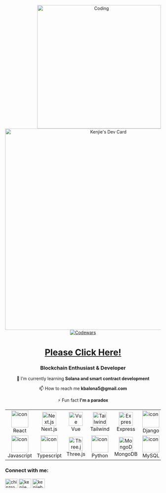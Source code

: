<div align="center" width='100%'>
  <img align="right" src="https://animesher.com/orig/0/19/197/1978/animesher.com_code-computer-html-197855.gif" width="400" alt="Coding"/>
  <a href="https://app.daily.dev/chipzroar"><img src="https://api.daily.dev/devcards/v2/Q8RcuTTQ88xD9fOLiB2Xm.png?type=wide&r=eyc" width="652" alt="Kenjie's Dev Card"/></a>

  <a href="https://www.codewars.com/users/chipzroar">  
    <img src="https://www.codewars.com/users/chipzroar/badges/large" alt="Codewars"/>
  </a>

  <h1><a align='center' width='100%' href="https://kenjie.vercel.app/">Please Click Here!</a></h1>
</div>

<h3 align="center">Blockchain Enthusiast & Developer</h3>
<div align='center' width='100%'>
  <p>🌱 I’m currently learning <strong>Solana and smart contract development</strong></p>
  <p>📫 How to reach me <strong>kbalona5@gmail.com</strong></p>
  <p>⚡ Fun fact <strong>I'm a paradox</strong></p>
</div>

<table align="center">
  <tr>
    <td align="center" width="90">
      <img src="https://techstack-generator.vercel.app/react-icon.svg" alt="icon" width="55" height="55" />
      <br>React
    </td>
    <td align="center" width="90">
      <img src="https://skillicons.dev/icons?i=nextjs" width="45" height="45" alt="Next.js" />
      <br>Next.js
    </td>
    <td align="center" width="90">
      <img src="https://skillicons.dev/icons?i=vue" width="45" height="45" alt="Vue" />
      <br>Vue
    </td>
    <td align="center" width="90">
      <img src="https://skillicons.dev/icons?i=tailwind" width="45" height="45" alt="Tailwind" />
      <br>Tailwind
    </td>
    <td align="center" width="90">
      <img src="https://skillicons.dev/icons?i=express" width="45" height="45" alt="Express" />
      <br>Express
    </td>
    <td align="center" width="90">
      <img src="https://techstack-generator.vercel.app/django-icon.svg" alt="icon" width="55" height="55" />
      <br>Django
    </td>
  </tr>
  <tr>
    <td align="center" width="90">
      <img src="https://techstack-generator.vercel.app/js-icon.svg" alt="icon" width="55" height="55" />
      <br>Javascript
    </td>
    <td align="center" width="90">
      <img src="https://techstack-generator.vercel.app/ts-icon.svg" alt="icon" width="55" height="55" />
      <br>Typescript
    </td>
    <td align="center" width="90">
      <img src="https://skillicons.dev/icons?i=threejs" width="45" height="45" alt="Three.js" />
      <br>Three.js
    </td>
    <td align="center" width="90">
      <img src="https://techstack-generator.vercel.app/python-icon.svg" alt="icon" width="55" height="55" />
      <br>Python
    </td>
    <td align="center" width="90">
      <img src="https://skillicons.dev/icons?i=mongodb" width="45" height="45" alt="MongoDB" />
      <br>MongoDB
    </td>
    <td align="center" width="90">
      <img src="https://techstack-generator.vercel.app/mysql-icon.svg" alt="icon" width="55" height="55" />
      <br>MySQL
    </td>
  </tr>
</table>

<div align="center" width='100%'>
  <h3 align="left">Connect with me:</h3>
  <p align="left">
  <a href="https://dev.to/chipzroar" target="blank"><img align="center" src="https://raw.githubusercontent.com/rahuldkjain/github-profile-readme-generator/master/src/images/icons/Social/devto.svg" alt="chipzroar" height="30" width="40" /></a>
  <a href="https://linkedin.com/in/chipzroar" target="blank"><img align="center" src="https://raw.githubusercontent.com/rahuldkjain/github-profile-readme-generator/master/src/images/icons/Social/linked-in-alt.svg" alt="kenjie" height="30" width="40" /></a>
  <a href="https://twitter.com/kenjiebalona" target="blank"><img align="center" src="https://raw.githubusercontent.com/rahuldkjain/github-profile-readme-generator/master/src/images/icons/Social/twitter.svg"   alt="kenjiebalona" height="30" width="40" /></a>
</div>
